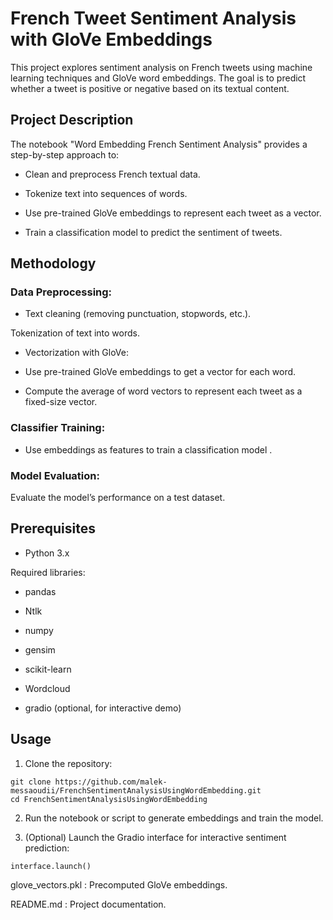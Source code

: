 # French Tweet Sentiment Analysis with GloVe Embeddings

This project explores sentiment analysis on French tweets using machine learning techniques and GloVe word embeddings. The goal is to predict whether a tweet is positive or negative based on its textual content.

## Project Description

The notebook "Word Embedding French Sentiment Analysis" provides a step-by-step approach to:

- Clean and preprocess French textual data.

- Tokenize text into sequences of words.

- Use pre-trained GloVe embeddings to represent each tweet as a vector.

- Train a classification model to predict the sentiment of tweets.

## Methodology

### Data Preprocessing:

- Text cleaning (removing punctuation, stopwords, etc.).

Tokenization of text into words.

- Vectorization with GloVe:

- Use pre-trained GloVe embeddings to get a vector for each word.

- Compute the average of word vectors to represent each tweet as a fixed-size vector.

### Classifier Training:

- Use embeddings as features to train a classification model .

### Model Evaluation:

Evaluate the model’s performance on a test dataset.

## Prerequisites

- Python 3.x

Required libraries:

- pandas
  
- Ntlk

- numpy

- gensim

- scikit-learn

- Wordcloud

- gradio (optional, for interactive demo)

## Usage

1. Clone the repository:
```
git clone https://github.com/malek-messaoudii/FrenchSentimentAnalysisUsingWordEmbedding.git
cd FrenchSentimentAnalysisUsingWordEmbedding
```

2. Run the notebook or script to generate embeddings and train the model.

3. (Optional) Launch the Gradio interface for interactive sentiment prediction:
````
interface.launch()
````
glove_vectors.pkl : Precomputed GloVe embeddings.

README.md : Project documentation.
